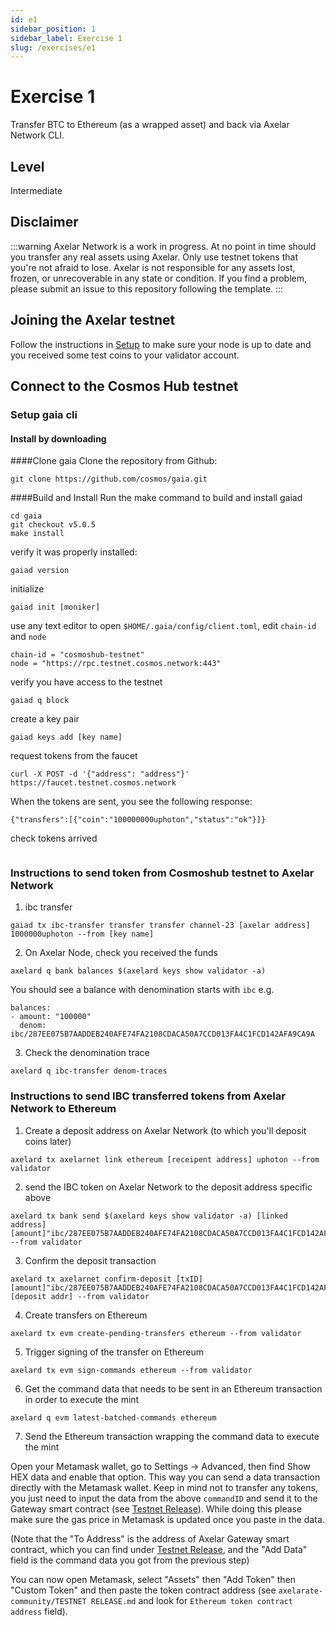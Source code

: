 ```yaml
---
id: e1
sidebar_position: 1
sidebar_label: Exercise 1
slug: /exercises/e1
---
```

# Exercise 1
Transfer BTC to Ethereum (as a wrapped asset) and back via Axelar Network CLI.

## Level
Intermediate

## Disclaimer
:::warning
Axelar Network is a work in progress. At no point in time should you transfer any real assets using Axelar. Only use testnet tokens that you're not afraid to lose. Axelar is not responsible for any assets lost, frozen, or unrecoverable in any state or condition. If you find a problem, please submit an issue to this repository following the template.
:::

## Joining the Axelar testnet

Follow the instructions in [Setup](/setup.md) to make sure your node is up to date and you received some test coins to your validator account.

## Connect to the Cosmos Hub testnet 
### Setup gaia cli
#### Install by downloading
####Clone gaia
Clone the repository from Github:
```
git clone https://github.com/cosmos/gaia.git
```
####Build and Install
Run the make command to build and install gaiad
```
cd gaia
git checkout v5.0.5
make install
```
verify it was properly installed:
```
gaiad version 
```
initialize
```
gaiad init [moniker]
```
use any text editor to open `$HOME/.gaia/config/client.toml`, edit `chain-id` and `node`
```
chain-id = "cosmoshub-testnet"
node = "https://rpc.testnet.cosmos.network:443"
```
verify you have access to the testnet
```
gaiad q block
```
create a key pair
```
gaiad keys add [key name]
```
request tokens from the faucet
```
curl -X POST -d '{"address": "address"}' https://faucet.testnet.cosmos.network
```
When the tokens are sent, you see the following response:
```
{"transfers":[{"coin":"100000000uphoton","status":"ok"}]}
```
check tokens arrived
```

```
### Instructions to send token from Cosmoshub testnet to Axelar Network
1. ibc transfer
```
gaiad tx ibc-transfer transfer transfer channel-23 [axelar address] 1000000uphoton --from [key name] 
```
2. On Axelar Node, check you received the funds
```
axelard q bank balances $(axelard keys show validator -a)
```

You should see a balance with denomination starts with `ibc` e.g.

```
balances:
- amount: "100000"
  denom: ibc/287EE075B7AADDEB240AFE74FA2108CDACA50A7CCD013FA4C1FCD142AFA9CA9A
```
3. Check the denomination trace
```
axelard q ibc-transfer denom-traces
```
### Instructions to send IBC transferred tokens from Axelar Network to Ethereum
1. Create a deposit address on Axelar Network (to which you'll deposit coins later)
```
axelard tx axelarnet link ethereum [receipent address] uphoton --from validator
```
2.  send the IBC token on Axelar Network to the deposit address specific above
```
axelard tx bank send $(axelard keys show validator -a) [linked address]  [amount]"ibc/287EE075B7AADDEB240AFE74FA2108CDACA50A7CCD013FA4C1FCD142AFA9CA9A"  --from validator
```
3. Confirm the deposit transaction
```
axelard tx axelarnet confirm-deposit [txID] [amount]"ibc/287EE075B7AADDEB240AFE74FA2108CDACA50A7CCD013FA4C1FCD142AFA9CA9A" [deposit addr] --from validator
```
4. Create transfers on Ethereum
```
axelard tx evm create-pending-transfers ethereum --from validator
```
5. Trigger signing of the transfer on Ethereum
```
axelard tx evm sign-commands ethereum --from validator
```
6. Get the command data that needs to be sent in an Ethereum transaction in order to execute the mint
```
axelard q evm latest-batched-commands ethereum
```
7. Send the Ethereum transaction wrapping the command data to execute the mint
   
Open your Metamask wallet, go to Settings -> Advanced, then find Show HEX data and enable that option. This way you can send a data transaction directly with the Metamask wallet. Keep in mind not to transfer any tokens, you just need to input the data from the above `commandID` and send it to the Gateway smart contract (see [Testnet Release](/testnet-releases)). While doing this please make sure the gas price in Metamask is updated once you paste in the data.

(Note that the "To Address" is the address of Axelar Gateway smart contract, which you can find under [Testnet Release](/testnet-releases), and the "Add Data" field is the command data you got from the previous step)

You can now open Metamask, select "Assets" then "Add Token" then "Custom Token" and then paste the token contract address (see `axelarate-community/TESTNET RELEASE.md` and look for  `Ethereum token contract address` field).
